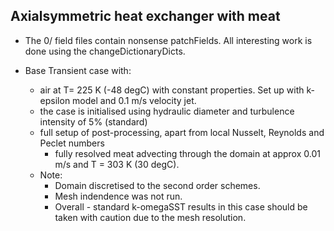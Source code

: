 Axialsymmetric heat exchanger with meat
---------------------------------------

- The 0/ field files contain nonsense patchFields.
  All interesting work is done using the changeDictionaryDicts.

- Base Transient case with:
	- air at T= 225 K (-48 degC) with constant properties. Set up with k-epsilon model and 0.1 m/s velocity jet. 
	- the case is initialised using hydraulic diameter and turbulence intensity of 5%  (standard)
	- full setup of post-processing, apart from local Nusselt, Reynolds and Peclet numbers 
        - fully resolved meat advecting through the domain at approx 0.01 m/s and T = 303 K (30 degC).
	- Note: 
	  - Domain discretised to the second order schemes. 
	  - Mesh indendence was not run.
	  - Overall - standard k-omegaSST results in this case should be taken with caution due to the mesh resolution.



